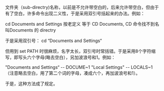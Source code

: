 文件夹（sub-directry)名称，以前是不允许带空白的，后来允许带空白，但由于有了空白，许多命令出现二义性，于是采用双引号括起来的办法。例如：

cd Documents and Settings
按老定义 等于 CD Documents, CD 命令找不到名叫Documents 的 directry

于是采用双引号：
cd “Documents and Settings“

但用到 set PATH 时很麻烦，名字太长，双引号时常括错。于是采用8个字符缩写，即写头六个字母(略去空白），另加波浪号和1。例如：

"Documents and Settings“ --  DOCUME~1
"Local Settings" -- LOCALS~1   （注意略去空白，用了第二个词的字母，凑成六个，再加波浪号和1）。

于是，这种方法成了规定。